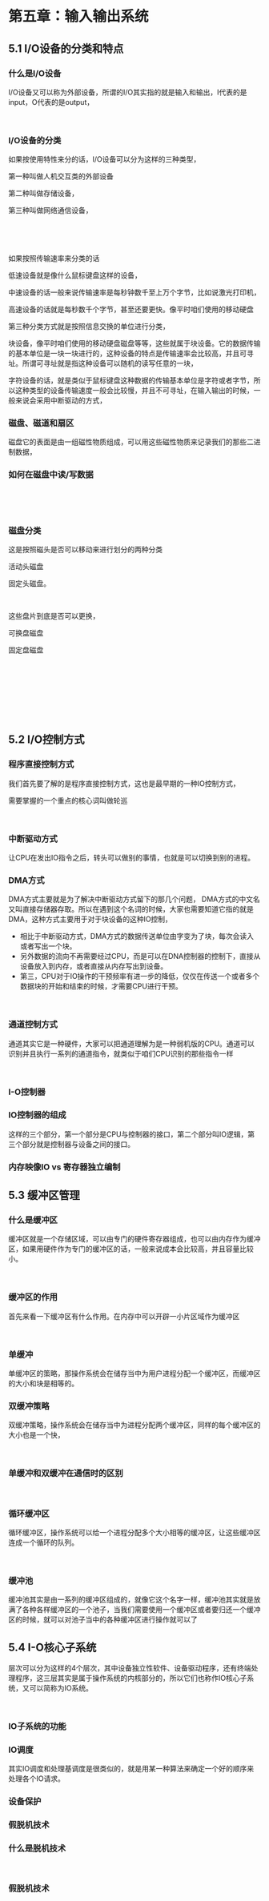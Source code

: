 # 第五章：输入输出系统

## 5.1 I/O设备的分类和特点



### 什么是I/O设备

I/O设备又可以称为外部设备，所谓的I/O其实指的就是输入和输出，‍‍I代表的是input，O代表的是output，‍‍

‍

### I/O设备的分类

如果按使用特性来分的话，I/O设备可以分为这样的三种类型，‍‍

第一种叫做人机交互类的外部设备

第二种叫做存储设备，

第三种叫做网络通信设备，



‍

‍

如果按照传输速率来分类的话

低速设备就是像什么鼠标键盘这样的设备，

中速设备的话一般来说传输速率是每秒钟数千至上万个字节，‍‍比如说激光打印机，

高速设备的话就是每秒数千个字节，甚至还要更快。‍‍像平时咱们使用的移动硬盘



第三种分类方式就是按照信息交换的单位进行分类，‍‍

块设备，像平时咱们使用的移动硬盘磁盘等等，这些就属于块设备。‍‍它的数据传输的基本单位是一块一块进行的，这种设备的特点是传输速率会比较高，并且可寻址。‍‍所谓可寻址就是指这种设备可以随机的读写任意的一块，‍‍

字符设备的话，就是类似于鼠标键盘这种数据的传输基本单位是字符或者字节，‍‍所以这种类型的设备传输速度一般会比较慢，并且不可寻址，在输入输出的时候，一般来说会采用中断驱动的方式，‍





### 磁盘、磁道和扇区

磁盘它的表面是由一组磁性物质组成，‍‍可以用这些磁性物质来记录我们的那些二进制数据，





### 如何在磁盘中读/写数据



‍

‍

### 磁盘分类



这是按照磁头是否可以移动来进行划分的两种分类

活动头磁盘

固定头磁盘。‍



‍

这些盘片到底是否可以更换，

可换盘磁盘

固定盘磁盘

‍

‍





‍

‍

## 5.2 I/O控制方式



### 程序直接控制方式

我们首先要了解的是程序直接控制方式，这也是最早期的一种IO控制方式，



需要掌握的一个重点的核心词叫做轮巡



‍

### 中断驱动方式

让CPU在发出IO指令之后，转头可以做别的事情，‍‍也就是可以切换到别的进程。‍‍



### DMA方式

DMA方式主要就是为了解决中断驱动方式留下的那几个问题， DMA方式的中文名又叫直接存储器存取。‍‍所以在遇到这个名词的时候，大家也需要知道它指的就是DMA，这种方式主要用于对于块设备的‍‍这种IO控制，

* 相比于中断驱动方式，DMA方式的数据传送单位由字变为了块，‍‍每次会读入或者写出一个块。‍‍
* 另外数据的流向不再需要经过CPU，而是可以在DNA控制器的控制下，‍‍直接从设备放入到内存，或者直接从内存写出到设备。‍‍
* 第三，CPU对于IO操作的干预频率有进一步的降低，仅仅在传送一个或者多个数据块的开始和结束的时候，才需要CPU进行干预。‍‍

‍



### 通道控制方式

通道其实它是一种硬件，‍‍大家可以把通道理解为是一种弱机版的CPU。通道可以识别并且执行一系列的通道指令，‍‍就类似于咱们CPU识别的那些指令一样



‍

### I-O控制器



### IO控制器的组成

这样的三个部分，第一个部分是CPU与控制器的接口，‍‍第二个部分叫IO逻辑，第三个部分就是控制器与设备之间的接口。‍‍



### 内存映像IO vs 寄存器独立编制

## 5.3 缓冲区管理



### 什么是缓冲区

缓冲区就是一个存储区域，‍‍可以由专门的硬件寄存器组成，也可以由内存作为缓冲区，如果用硬件作为专门的缓冲区的话，一般来说成本会比较高，‍‍并且容量比较小。



‍



### 缓冲区的作用

‍首先来看一下缓冲区有什么作用。在内存中可以开辟一小片区域作为缓冲区

‍

### 单缓冲

单缓冲区的策略，那操作系统会在储存当中‍‍为用户进程分配一个缓冲区，而缓冲区的大小和块是相等的。‍‍



### 双缓冲策略

双缓冲策略，操作系统会在储存当中为进程分配两个缓冲区，‍‍同样的每个缓冲区的大小也是一个快，

‍

### 单缓冲和双缓冲在通信时的区别



‍

### 循环缓冲区

循环缓冲区，操作系统可以给一个进程分配多个大小相等的缓冲区，让这些缓冲区连成一个循环的队列。‍‍

‍

### 缓冲池

缓冲池其实是由一系列的缓冲区组成的，就像它这个名字一样，‍‍缓冲池其实就是放满了各种各样缓冲区的一个池子，‍‍当我们需要使用一个缓冲区或者要归还一个缓冲区的时候，就可以对池子当中的各种缓冲区进行操作就可以了







## 5.4 I-O核心子系统

‍层次可以分为这样的4个层次，其中设备独立性软件、‍‍设备驱动程序，还有终端处理程序，这三层其实是属于操作系统的内核部分的，‍‍所以它们也称作IO核心子系统，又可以简称为IO系统。‍‍




‍

### IO子系统的功能



### lO调度

其实IO调度和‍‍处理基调度是很类似的，就是用某一种算法来确定一个好的顺序来处理各个IO请求。‍‍





### 设备保护



### ‍假脱机技术



### 什么是脱机技术





‍

### 假脱机技术





‍



‍

‍

‍







### 设备的分配与回收





‍

### 设备分配时应该考虑哪些因素

首先来看一下设备分配时应该考虑哪些因素，我们应该考虑设备的固有属性，设备的分配算法，‍‍还有设备分配中的安全性

设备的固有属性可以分为这样的三种，独占设备，‍‍共享设备和虚拟设备

* 独占设备就是一个时间段内只能分配给一个进程使用的那些设备。‍‍比如说咱们很熟悉的打印机
* 共享设备，‍‍可以同时分配给多个进程使用的那种设备，比如说像磁盘，‍‍但是所谓的这种共享其实是宏观上共享，但微观上各个进程‍‍有可能是交替的使用这个设备的。‍‍
* 虚拟设备其实就是我们上个小节介绍的，采用SPOOLing技术，‍‍把独占设备改造成虚拟的共享设备，在采用了SPOOLing技术之后，我们可以把‍‍独占式的打印机改造成共享打印机，并且把它同时分配给多个进程使用，‍‍这是我们需要考虑的设备的固有属性。‍‍

‍

‍



### 静态分配和动态分配

静态分配就是指进程运行之前就为其分配它所需要的全部资源，一直到进程运行结束之后，‍‍才把资源归还给系统。而如果说进程在运行之前，他所需要的全部资源，‍‍暂时得不到完全的满足的话，那么进程就暂时不能投入运行，

‍

### 设备分配管理当中的数据结构

设备控制表

控制器控制表

通道控制表

系统设备表





### 设备分配的步骤



## 5.5 I/O调度算法

